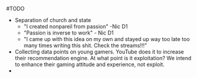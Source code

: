 #TODO
- Separation of church and state
	- "I created nonpareil from passion" -Nic D1
	- "Passion is inverse to work" - Nic D1
	- "I came up with this idea on my own and stayed up way too late too many times writing this shit. Check the streams!!!"
- Collecting data points on young gamers. YouTube does it to increase their recommendation engine. At what point is it exploitation? We intend to enhance their gaming attitude and experience, not exploit.
- 